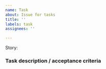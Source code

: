 ```yaml
---
name: Task
about: Issue for tasks
title: ''
labels: task
assignees: ''

---
```


Story:

### Task description / acceptance criteria

